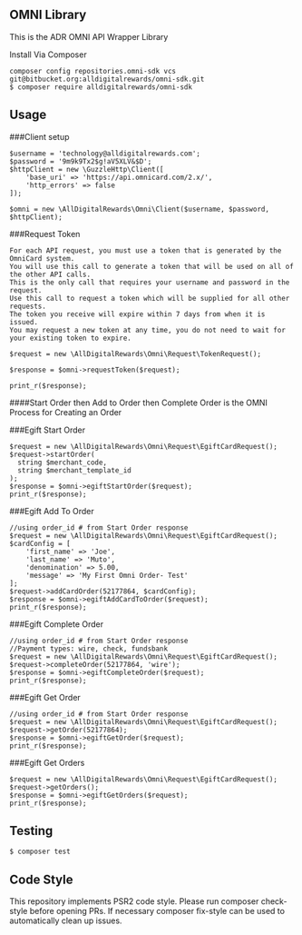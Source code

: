 ## OMNI Library
This is the ADR OMNI API Wrapper Library

Install
Via Composer

```
composer config repositories.omni-sdk vcs git@bitbucket.org:alldigitalrewards/omni-sdk.git
$ composer require alldigitalrewards/omni-sdk
```

## Usage

###Client setup
```
$username = 'technology@alldigitalrewards.com';
$password = '9m9k9Tx2$g!aV5XLV&$D';
$httpClient = new \GuzzleHttp\Client([
    'base_uri' => 'https://api.omnicard.com/2.x/',
    'http_errors' => false
]);

$omni = new \AllDigitalRewards\Omni\Client($username, $password, $httpClient);
```
###Request Token
```
For each API request, you must use a token that is generated by the OmniCard system. 
You will use this call to generate a token that will be used on all of the other API calls. 
This is the only call that requires your username and password in the request. 
Use this call to request a token which will be supplied for all other requests. 
The token you receive will expire within 7 days from when it is issued. 
You may request a new token at any time, you do not need to wait for your existing token to expire.

$request = new \AllDigitalRewards\Omni\Request\TokenRequest();

$response = $omni->requestToken($request);

print_r($response);
```

####Start Order then Add to Order then Complete Order is the OMNI Process for Creating an Order

###Egift Start Order
```
$request = new \AllDigitalRewards\Omni\Request\EgiftCardRequest();
$request->startOrder(
  string $merchant_code,
  string $merchant_template_id
);
$response = $omni->egiftStartOrder($request);
print_r($response);
```
###Egift Add To Order
```
//using order_id # from Start Order response
$request = new \AllDigitalRewards\Omni\Request\EgiftCardRequest();
$cardConfig = [
    'first_name' => 'Joe',
    'last_name' => 'Muto',
    'denomination' => 5.00,
    'message' => 'My First Omni Order- Test'
];
$request->addCardOrder(52177864, $cardConfig);
$response = $omni->egiftAddCardToOrder($request);
print_r($response);
```


###Egift Complete Order
```
//using order_id # from Start Order response
//Payment types: wire, check, fundsbank
$request = new \AllDigitalRewards\Omni\Request\EgiftCardRequest();
$request->completeOrder(52177864, 'wire');
$response = $omni->egiftCompleteOrder($request);
print_r($response);
```

###Egift Get Order
```
//using order_id # from Start Order response
$request = new \AllDigitalRewards\Omni\Request\EgiftCardRequest();
$request->getOrder(52177864);
$response = $omni->egiftGetOrder($request);
print_r($response);
```
###Egift Get Orders
```
$request = new \AllDigitalRewards\Omni\Request\EgiftCardRequest();
$request->getOrders();
$response = $omni->egiftGetOrders($request);
print_r($response);
```

## Testing

```
$ composer test
```

## Code Style
This repository implements PSR2 code style. Please run composer check-style before opening PRs. If necessary composer fix-style can be used to automatically clean up issues.
